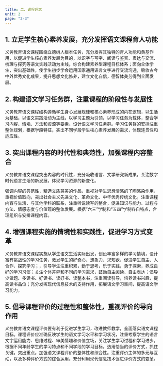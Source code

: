 ```yaml
---
title: 二、课程理念
unit: 2
page: "2-3"
---
```


## 1. 立足学生核心素养发展，充分发挥语文课程育人功能

义务教育语文课程围绕立德树人根本任务，充分发挥其独特的育人功能和黄基作用，以促进学生核心素养发展为目的，以识字与写字、阅读与鉴赏、表达与交流、梳理与探究等语文实践活动为主线，综合构建素养型课程目标体系；面向全体学生，突出基础性，使学生初步学会运用国家通用语言文字进行交流沟通，吸收古今中外优秀文化成果，提升思想文化修养，建立文化自信，德智体美劳得到全面发展。

## 2. 构建语文学习任务群，注重课程的阶段性与发展性

义务教育语文课程结构遵循学生身心发展规律和核心素养形成的内在逻辑，以生活为基础，以语文实践活动为主线，以学习主题为引领，以学习任务为载体，整合学习内容、情境、方法和资源等要素，设计语文学习任务群。学习任务群的安排注重整体规划，根据学段特征，突出不同学段学生核心素养发展的需求，体现连贯性和适应性。

## 3. 突出课程内容的时代性和典范性，加强课程内容整合

义务教育语文课程突出内容的时代性，充分吸收语言、文学研究新成果，关注数字时代语言生活的新发展，体现学习资源的新变化。
<!-- 2 -->
强调内容的典范性，精选文质兼美的作品，重视对学生思想情感的了陶感染作用，重视价值取向，突出社会主义先进文化、革命文化、中华优秀传统文化。注重课程内容与生活、与其他学科的联系，注重听说读写的整合，促进知识与能力、过程与方法、情感态度与价值观的整体发展。根据“六三”学制和“五四”学制各自特点，合理组织与安排课程内容。

## 4. 增强课程实施的情境性和实践性，促进学习方式变革

义务教育语文课程实施从学生语文生活实际出发，创设丰富多样的学习情境，设计富有挑战性的学习任务，激发学生的好奇心、想象力、求知欲，促进学生自主、人合作、探究学习；，引导学生注重积累，勤于思考，乐于实践，勇于探索，养成良好的学习习惯；关注个体差异和不同的学习需求，鼓励自主阅读、自由表达；倡导少做题、多读书、好读书、读好书、读整本书，注重阅读引导，培养读书兴趣，提高读书品位；充分发挥现代信息技术的支持作用，拓展语文学习空间，提高语文学习能力。

## 5. 倡导课程评价的过程性和整体性，重视评价的导向作用

义务教育语文课程评价要有利于促进学生学习，改进教师教学，全面落实语文课程目标。课程评价应准确反映学生的语文学习水平和学习状况，注重考察学生的语言文字运用能力、思维过程、审美情趣和价值立场，关注学生学习过程和学习进步。根据不同年龄学生的学习特点和不同学段的学习目标，选用恰当的评价方式，抓住关键，突出重点，加强语文课程评价的整体性和综合性。注重评价主体的多元与互动，以及多种评价方式的综合运用，充分利用现代信息技术促进评价方式的变革。

<!-- 3 -->
